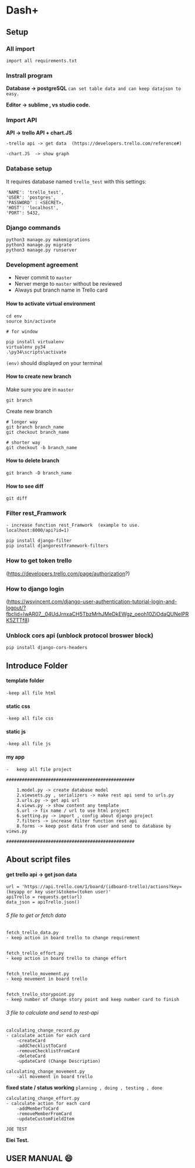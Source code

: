 # Dash+

## Setup

### All import 
``` import all requirements.txt ```

### Instrall program
**Database -> postgreSQL**
 ```can set table data and can keep datajson to easy.```

**Editor -> sublime , vs studio code.**

### Import API
**API -> trello API  + chart.JS**
```
-trello api -> get data  (https://developers.trello.com/reference#)

-chart.JS  -> show graph
```

### Database setup
It requires database named `trello_test` with this settings:

```
'NAME': 'trello_test',
'USER': 'postgres',
'PASSWORD' : <SECRET>,
'HOST': 'localhost',
'PORT': 5432,
```

### Django commands

```
python3 manage.py makemigrations
python3 manage.py migrate
python3 manage.py runserver
```

### Development agreement

- Never commit to `master`
- Nerver merge to `master` without be reviewed
- Always put branch name in Trello card

#### How to activate virtual environment

```
cd env
source bin/activate

# for window

pip install virtualenv
virtualenv py34
.\py34\scripts\activate

```
`(env)` should displayed on your terminal

#### How to create new branch

Make sure you are in `master`
```
git branch
```
Create new branch
```
# longer way
git branch branch_name
git checkout branch_name

# shorter way
git checkout -b branch_name
```

#### How to delete branch

```
git branch -D branch_name
```

#### How to see diff

```
git diff
```

### Filter rest_Framwork
	- increase function rest_Framwork  (example to use. localhost:8000/api?id=1)
```
pip install django-filter
pip install djangorestframework-filters
```


### How to get token trello 

(https://developers.trello.com/page/authorization?)


### How to django login

(https://wsvincent.com/django-user-authentication-tutorial-login-and-logout/?fbclid=IwAR07__04UdJrnxaCH5TbzMrhJMeDkEWgz_oeoh10ZiOdaQUNelPRK5ZTTf8)


### Unblock cors api (unblock protocol broswer block)

```
pip install django-cors-headers
```

<!-- cron job  -->

## Introduce Folder

#### template folder
```
-keep all file html
```
#### static css
```
-keep all file css
```
#### static js
```
-keep all file js
```
#### my app 
```
-	keep all file project

#################################################

	1.model.py -> create database model
	2.viewsets.py , serializers -> make rest api send to urls.py
	3.urls.py -> get api url 
	4.views.py -> show content any template
	5.url -> fix name / url to use html project
	6.setting.py -> import , config about django project
	7.filters -> increase filter function rest api
	8.forms -> keep post data from user and send to database by views.py

#################################################
```


## About script files
#### get trello api -> get json data 
``` 
url = 'https://api.trello.com/1/board/(idboard-trello)/actions?key=(keyapp or key user)&token=(token user)'
apiTrello = requests.get(url)
data_json = apiTrello.json()
``` 
###### 5 file to get or fetch data 
```  
fetch_trello_data.py 
- keep action in board trello to change requirement  


fetch_trello_effort.py
- keep action in board trello to change effort


fetch_trello_movement.py
- keep movement in board trello 


fetch_trello_storypoint.py 
- keep number of change story point and keep number card to finish 

 ```

###### 3 file to calculate and send to rest-api
``` 
calculating_change_record.py
- calculate action for each card 
	-createCard
	-addChecklistToCard
	-removeChecklistFromCard
	-deleteCard
	-updateCard (Change Description)
```
```
calculating_change_movement.py
	-all movement in board trello
```
**fixed state / status working** 
`planning , doing , testing , done ` 
```
calculating_change_effort.py
- calculate action for each card 
	-addMemberToCard
	-removeMemberFromCard
	-updateCustomFieldItem

```
```
JOE TEST
```
**Eiei Test.** 

## USER MANUAL :smile:
